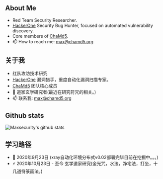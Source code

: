 ## About Me

- Red Team Security Researcher.
- [HackerOne](https://hackerone.com/maxsecurity) Security Bug Hunter, focused on automated vulnerability discovery.
- Core members of [ChaMd5](http://www.chamd5.org/).
- 📫 How to reach me: max@chamd5.org

## 关于我

- 红队攻防技术研究
- [HackerOne](https://hackerone.com/maxsecurity) 漏洞猎手，重度自动化漏洞扫描专家。
- [ChaMd5](http://www.chamd5.org/) 团队核心成员
- 🌱 道家玄学研究者(最近在研究符咒的相关。)
- 📫 联系我: max@chamd5.org

## Github stats
![Maxsecurity's github stats](https://github-readme-stats.vercel.app/api?username=Maxsecurity&count_private=true&show_icons=true)

## 学习路径
- 🔭 2020年9月23日 (xray自动化环境分布式v0.02部署完毕目前在挖掘中。。。)
- ⚡ 2020年10月23日 - 至今 玄学道家研究(金光咒，水法，净宅法，打坐，十几道符箓画法。)
